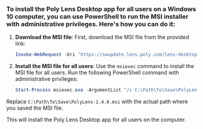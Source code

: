 ### To install the Poly Lens Desktop app for all users on a Windows 10 computer, you can use PowerShell to run the MSI installer with administrative privileges. Here's how you can do it:


1. **Download the MSI file**:
   First, download the MSI file from the provided link:
   ```powershell
   Invoke-WebRequest -Uri "https://swupdate.lens.poly.com/lens-desktop-windows/1.4.0/1.4.0/PolyLens-1.4.0.msi" -OutFile "C:\Path\To\Save\PolyLens-1.4.0.msi"
   ```

2. **Install the MSI file for all users**:
   Use the `msiexec` command to install the MSI file for all users. Run the following PowerShell command with administrative privileges:
   ```powershell
   Start-Process msiexec.exe -ArgumentList "/i C:\Path\To\Save\PolyLens-1.4.0.msi /quiet /norestart ALLUSERS=1" -Wait -NoNewWindow
   ```

Replace `C:\Path\To\Save\PolyLens-1.4.0.msi` with the actual path where you saved the MSI file.

This will install the Poly Lens Desktop app for all users on the computer. 

